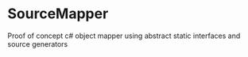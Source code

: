 # SourceMapper
Proof of concept c# object mapper using abstract static interfaces and source generators
